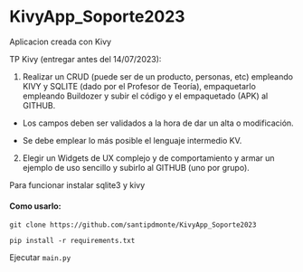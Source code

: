 # KivyApp_Soporte2023
Aplicacion creada con Kivy

TP Kivy (entregar antes del 14/07/2023):

1) Realizar un CRUD (puede ser de un producto, personas, etc) empleando KIVY y SQLITE (dado por el Profesor de Teoría),
   empaquetarlo empleando Buildozer y subir el código y el empaquetado (APK) al GITHUB.

- Los campos deben ser validados a la hora de dar un alta o modificación.

- Se debe emplear lo más posible el lenguaje intermedio KV.

2) Elegir un Widgets de UX complejo y de comportamiento y armar un ejemplo de uso sencillo y subirlo al GITHUB (uno por grupo).

Para funcionar instalar sqlite3 y kivy

#### Como usarlo:
`git clone https://github.com/santipdmonte/KivyApp_Soporte2023`

`pip install -r requirements.txt`

Ejecutar `main.py`
